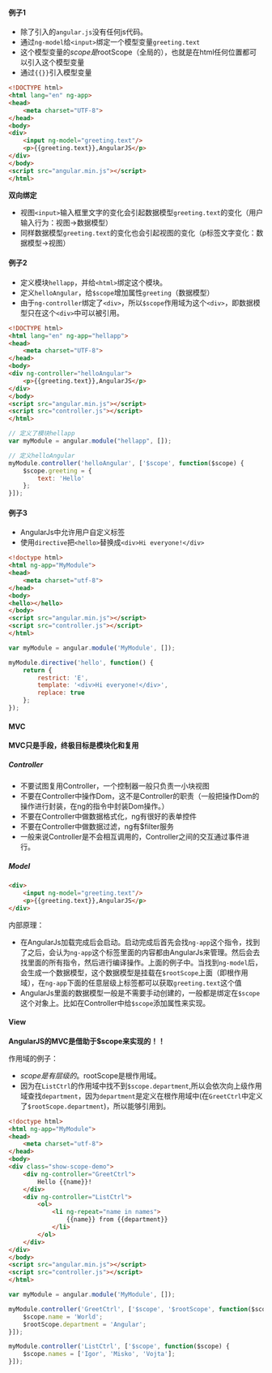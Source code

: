

#### 例子1

* 除了引入的`angular.js`没有任何js代码。
* 通过`ng-model`给`<input>`绑定一个模型变量`greeting.text`
* 这个模型变量的$scope是$rootScope（全局的），也就是在html任何位置都可以引入这个模型变量
* 通过`{{}}`引入模型变量

```html
<!DOCTYPE html>
<html lang="en" ng-app>
<head>
    <meta charset="UTF-8">
</head>
<body>
<div>
    <input ng-model="greeting.text"/>
    <p>{{greeting.text}},AngularJS</p>
</div>
</body>
<script src="angular.min.js"></script>
</html>
```

**双向绑定**
* 视图`<input>`输入框里文字的变化会引起数据模型`greeting.text`的变化（用户输入行为：视图->数据模型）
* 同样数据模型`greeting.text`的变化也会引起视图的变化（p标签文字变化：数据模型->视图）

#### 例子2

* 定义模块`hellapp`，并给`<html>`绑定这个模块。
* 定义`helloAngular`，给`$scope`增加属性`greeting`（数据模型）
* 由于`ng-controller`绑定了`<div>`，所以`$scope`作用域为这个`<div>`，即数据模型只在这个`<div>`中可以被引用。

```html
<!DOCTYPE html>
<html lang="en" ng-app="hellapp">
<head>
    <meta charset="UTF-8">
</head>
<body>
<div ng-controller="helloAngular">
    <p>{{greeting.text}},AngularJS</p>
</div>
</body>
<script src="angular.min.js"></script>
<script src="controller.js"></script>
</html>
```

```javascript
// 定义了模块hellapp
var myModule = angular.module("hellapp", []);

// 定义helloAngular
myModule.controller('helloAngular', ['$scope', function($scope) {
    $scope.greeting = {
        text: 'Hello'
    };
}]);
```

#### 例子3

* AngularJs中允许用户自定义标签
* 使用`directive`把`<hello>`替换成`<div>Hi everyone!</div>`

```html
<!doctype html>
<html ng-app="MyModule">
<head>
    <meta charset="utf-8">
</head>
<body>
<hello></hello>
</body>
<script src="angular.min.js"></script>
<script src="controller.js"></script>
</html>
```

```javascript
var myModule = angular.module('MyModule', []);

myModule.directive('hello', function() {
    return {
        restrict: 'E',
        template: '<div>Hi everyone!</div>',
        replace: true
    };
});
```

#### MVC

**MVC只是手段，终极目标是模块化和复用**

##### Controller

* 不要试图复用Controller，一个控制器一般只负责一小块视图
* 不要在Controller中操作Dom，这不是Controller的职责（一般把操作Dom的操作进行封装，在ng的指令中封装Dom操作。）
* 不要在Controller中做数据格式化，ng有很好的表单控件
* 不要在Controller中做数据过滤，ng有$filter服务
* 一般来说Controller是不会相互调用的，Controller之间的交互通过事件进行。

##### Model

```html
<div>
    <input ng-model="greeting.text"/>
    <p>{{greeting.text}},AngularJS</p>
</div>
```
内部原理：

* 在AngularJs加载完成后会启动。启动完成后首先会找`ng-app`这个指令，找到了之后，会认为`ng-app`这个标签里面的内容都由AngularJs来管理。然后会去找里面的所有指令，然后进行编译操作。上面的例子中。当找到`ng-model`后，会生成一个数据模型，这个数据模型是挂载在`$rootScope`上面（即根作用域），在`ng-app`下面的任意层级上标签都可以获取`greeting.text`这个值
* AngularJs里面的数据模型一般是不需要手动创建的，一般都是绑定在`$scope`这个对象上。比如在Controller中给`$scope`添加属性来实现。


#### View

**AngularJS的MVC是借助于$scope来实现的！！**

作用域的例子：

* $scope是有层级的。$rootScope是根作用域。
* 因为在`ListCtrl`的作用域中找不到`$scope.department`,所以会依次向上级作用域查找`department`，因为`department`是定义在根作用域中(在`GreetCtrl`中定义了`$rootScope.department`)，所以能够引用到。

```html
<!doctype html>
<html ng-app="MyModule">
<head>
    <meta charset="utf-8">
</head>
<body>
<div class="show-scope-demo">
    <div ng-controller="GreetCtrl">
        Hello {{name}}!
    </div>
    <div ng-controller="ListCtrl">
        <ol>
            <li ng-repeat="name in names">
                {{name}} from {{department}}
            </li>
        </ol>
    </div>
</div>
</body>
<script src="angular.min.js"></script>
<script src="controller.js"></script>
</html>
```

```javascript
var myModule = angular.module('MyModule', []);

myModule.controller('GreetCtrl', ['$scope', '$rootScope', function($scope, $rootScope) {
    $scope.name = 'World';
    $rootScope.department = 'Angular';
}]);

myModule.controller('ListCtrl', ['$scope', function($scope) {
    $scope.names = ['Igor', 'Misko', 'Vojta'];
}]);
```

